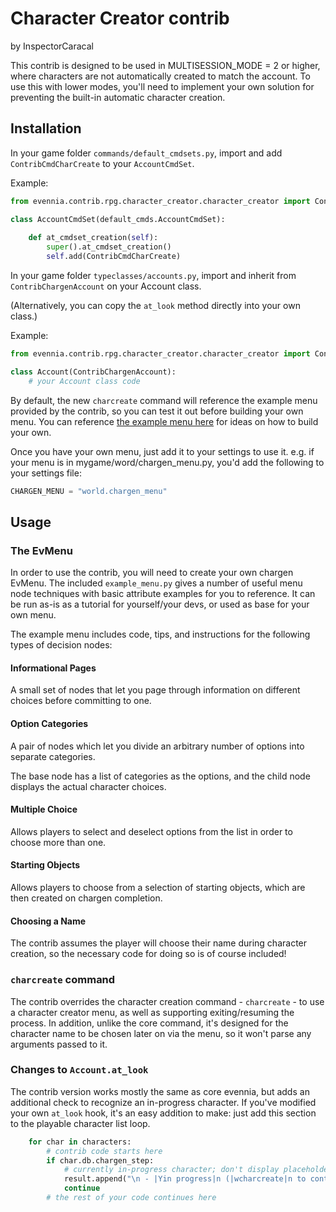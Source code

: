 # Character Creator contrib
by InspectorCaracal

This contrib is designed to be used in MULTISESSION_MODE = 2 or higher, where characters are not automatically created to match the account. To use this with lower modes, you'll need to implement your own solution for preventing the built-in automatic character creation.

## Installation

In your game folder `commands/default_cmdsets.py`, import and add `ContribCmdCharCreate` to your `AccountCmdSet`.

Example:
```python
from evennia.contrib.rpg.character_creator.character_creator import ContribCmdCharCreate

class AccountCmdSet(default_cmds.AccountCmdSet):
    
    def at_cmdset_creation(self):
        super().at_cmdset_creation()
        self.add(ContribCmdCharCreate)
```

In your game folder `typeclasses/accounts.py`, import and inherit from `ContribChargenAccount` on your Account class.

(Alternatively, you can copy the `at_look` method directly into your own class.)

Example:
```python
from evennia.contrib.rpg.character_creator.character_creator import ContribChargenAccount

class Account(ContribChargenAccount):
    # your Account class code
```

By default, the new `charcreate` command will reference the example menu provided by the contrib, so you can test it
out before building your own menu. You can reference [the example menu here](/evennia/contrib/rpg/character_creator/example_menu.py) for ideas on how to build your own.

Once you have your own menu, just add it to your settings to use it. e.g. if your menu is in mygame/word/chargen_menu.py,
you'd add the following to your settings file:

```python
CHARGEN_MENU = "world.chargen_menu"
```

## Usage

### The EvMenu

In order to use the contrib, you will need to create your own chargen EvMenu. The included `example_menu.py` gives a number of useful menu node techniques with basic attribute examples for you to reference. It can be run as-is as a tutorial for yourself/your devs, or used as base for your own menu.

The example menu includes code, tips, and instructions for the following types of decision nodes:

#### Informational Pages

A small set of nodes that let you page through information on different choices before committing to one.

#### Option Categories

A pair of nodes which let you divide an arbitrary number of options into separate categories.

The base node has a list of categories as the options, and the child node displays the actual character choices.

#### Multiple Choice

Allows players to select and deselect options from the list in order to choose more than one.

#### Starting Objects

Allows players to choose from a selection of starting objects, which are then created on chargen completion.

#### Choosing a Name

The contrib assumes the player will choose their name during character creation, so the necessary code for doing so is of course included!


### `charcreate` command

The contrib overrides the character creation command - `charcreate` - to use a character creator menu, as well as supporting exiting/resuming the process. In addition, unlike the core command, it's designed for the character name to be chosen later on via the menu, so it won't parse any arguments passed to it.

### Changes to `Account.at_look`

The contrib version works mostly the same as core evennia, but adds an additional check to recognize an in-progress character. If you've modified your own `at_look` hook, it's an easy addition to make: just add this section to the playable character list loop.
```python
    for char in characters:
        # contrib code starts here
        if char.db.chargen_step:
            # currently in-progress character; don't display placeholder names
            result.append("\n - |Yin progress|n (|wcharcreate|n to continue)")
            continue
        # the rest of your code continues here
```

